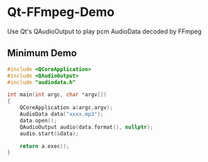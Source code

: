 # Qt-FFmpeg-Demo
Use Qt's QAudioOutput to play pcm AudioData decoded by FFmpeg

## Minimum Demo
```C++
#include <QCoreApplication>
#include <QAudioOutput>
#include "audiodata.h"

int main(int argc, char *argv[])
{
    QCoreApplication a(argc,argv);
    AudioData data("xxxx.mp3");
    data.open();
    QAudioOutput audio(data.format(), nullptr);
    audio.start(&data);

    return a.exec();
}
```

